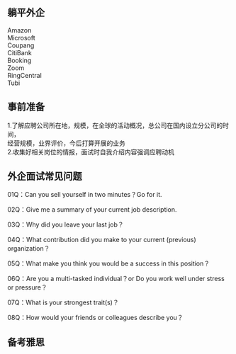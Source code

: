 ## 躺平外企  
Amazon  
Microsoft               
Coupang        
CitiBank                   
Booking    
Zoom        
RingCentral     
Tubi                     
## 事前准备
1.了解应聘公司所在地，规模，在全球的活动概况，总公司在国内设立分公司的时间，        
经营规模，业界评价，今后打算开展的业务      
2.收集好相关岗位的情报，面试时自我介绍内容强调应聘动机     
 
## 外企面试常见问题
01Q：Can you sell yourself in two minutes？Go for it.           

02Q：Give me a summary of your current job description.               

03Q：Why did you leave your last job？                  

04Q：What contribution did you make to your current (previous) organization？           

05Q：What make you think you would be a success in this position？          

06Q：Are you a multi-tasked individual？or
Do you work well under stress or pressure？

07Q：What is your strongest trait(s)？          

08Q：How would your friends or colleagues describe you？

## 备考雅思


